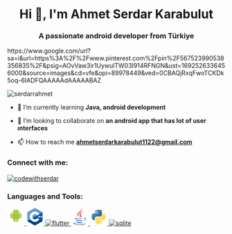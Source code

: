 <h1 align="center">Hi 👋, I'm Ahmet Serdar Karabulut</h1>
<h3 align="center">A passionate android developer from Türkiye</h3>
https://www.google.com/url?sa=i&url=https%3A%2F%2Fwww.pinterest.com%2Fpin%2F567523990538356835%2F&psig=AOvVaw3ir1UywulTW03I914RFNGN&ust=1692526336456000&source=images&cd=vfe&opi=89978449&ved=0CBAQjRxqFwoTCKDk5oq-6IADFQAAAAAdAAAAABAZ

<p align="left"> <img src="https://komarev.com/ghpvc/?username=serdarrahmet&label=Profile%20views&color=0e75b6&style=flat" alt="serdarrahmet" /> </p>

- 🌱 I’m currently learning **Java, android development**

- 👯 I’m looking to collaborate on **an android app that has lot of user ınterfaces**

- 📫 How to reach me **ahmetserdarkarabulut1122@gmail.com**

<h3 align="left">Connect with me:</h3>
<p align="left">
<a href="https://instagram.com/codewithserdar" target="blank"><img align="center" src="https://raw.githubusercontent.com/rahuldkjain/github-profile-readme-generator/master/src/images/icons/Social/instagram.svg" alt="codewithserdar" height="30" width="40" /></a>
</p>

<h3 align="left">Languages and Tools:</h3>
<p align="left"> <a href="https://developer.android.com" target="_blank" rel="noreferrer"> <img src="https://raw.githubusercontent.com/devicons/devicon/master/icons/android/android-original-wordmark.svg" alt="android" width="40" height="40"/> </a> <a href="https://www.w3schools.com/cpp/" target="_blank" rel="noreferrer"> <img src="https://raw.githubusercontent.com/devicons/devicon/master/icons/cplusplus/cplusplus-original.svg" alt="cplusplus" width="40" height="40"/> </a> <a href="https://flutter.dev" target="_blank" rel="noreferrer"> <img src="https://www.vectorlogo.zone/logos/flutterio/flutterio-icon.svg" alt="flutter" width="40" height="40"/> </a> <a href="https://www.java.com" target="_blank" rel="noreferrer"> <img src="https://raw.githubusercontent.com/devicons/devicon/master/icons/java/java-original.svg" alt="java" width="40" height="40"/> </a> <a href="https://www.python.org" target="_blank" rel="noreferrer"> <img src="https://raw.githubusercontent.com/devicons/devicon/master/icons/python/python-original.svg" alt="python" width="40" height="40"/> </a> <a href="https://www.sqlite.org/" target="_blank" rel="noreferrer"> <img src="https://www.vectorlogo.zone/logos/sqlite/sqlite-icon.svg" alt="sqlite" width="40" height="40"/> </a> </p>
